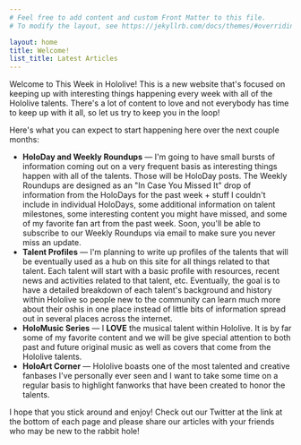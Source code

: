 ```yaml
---
# Feel free to add content and custom Front Matter to this file.
# To modify the layout, see https://jekyllrb.com/docs/themes/#overriding-theme-defaults

layout: home
title: Welcome!
list_title: Latest Articles
---
```

Welcome to This Week in Hololive! This is a new website that's focused on
keeping up with interesting things happening every week with all of the Hololive
talents. There's a lot of content to love and not everybody has time to keep up
with it all, so let us try to keep you in the loop!

Here's what you can expect to start happening here over the next couple months:

* **HoloDay and Weekly Roundups** &mdash; I'm going to have small bursts of
information coming out on a very frequent basis as interesting things happen
with all of the talents. Those will be HoloDay posts. The Weekly Roundups are
designed as an "In Case You Missed It" drop of information from the HoloDays for
the past week + stuff I couldn't include in individual HoloDays, some additional
information on talent milestones, some interesting content you might have
missed, and some of my favorite fan art from the past week. Soon, you'll be able
to subscribe to our Weekly Roundups via email to make sure you never miss an update.
* **Talent Profiles** &mdash; I'm planning to write up profiles of the talents
that will be eventually used as a hub on this site for all things related to
that talent. Each talent will start with a basic profile with resources, recent
news and activities related to that talent, etc. Eventually, the goal is to have
a detailed breakdown of each talent's background and history within Hololive so
people new to the community can learn much more about their oshis in one place
instead of little bits of information spread out in several places across the
internet.
* **HoloMusic Series** &mdash; I **LOVE** the musical talent within Hololive. It
is by far some of my favorite content and we will be give special attention to
both past and future original music as well as covers that come from the
Hololive talents.
* **HoloArt Corner** &mdash; Hololive boasts one of the most talented and
creative fanbases I've personally ever seen and I want to take some time on a
regular basis to highlight fanworks that have been created to honor the talents.

I hope that you stick around and enjoy! Check out our Twitter at the link at the
bottom of each page and please share our articles with your friends who may be
new to the rabbit hole!